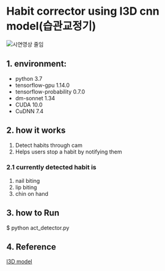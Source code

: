 # Habit corrector using I3D cnn model(습관교정기)


![시연영상 줄임](https://user-images.githubusercontent.com/90203114/201026180-fd1d0c00-78ba-4246-a820-6bf69a727138.gif)


## 1. environment:
- python 3.7
- tensorflow-gpu 1.14.0
- tensorflow-probability 0.7.0
- dm-sonnet 1.34
- CUDA 10.0
- CuDNN 7.4


## 2. how it works
1. Detect habits through cam
2. Helps users stop a habit by notifying them
  ### 2.1 currently detected habit is
  1. nail biting
  2. lip biting
  3. chin on hand

## 3. how to Run
$ python act_detector.py

## 4. Reference
[I3D model](https://github.com/deepmind/kinetics-i3d)

